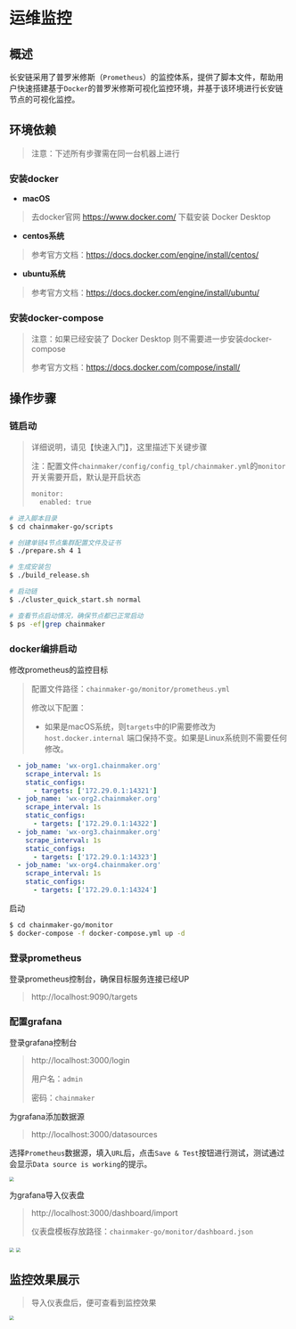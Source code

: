 # 运维监控

## 概述

长安链采用了普罗米修斯（`Prometheus`）的监控体系，提供了脚本文件，帮助用户快速搭建基于`Docker`的普罗米修斯可视化监控环境，并基于该环境进行长安链节点的可视化监控。

## 环境依赖

> 注意：下述所有步骤需在同一台机器上进行

### 安装docker

- **macOS**
> 去docker官网 https://www.docker.com/ 下载安装 Docker Desktop

- **centos系统**

> 参考官方文档：https://docs.docker.com/engine/install/centos/

- **ubuntu系统**

> 参考官方文档：https://docs.docker.com/engine/install/ubuntu/

### 安装docker-compose

> 注意：如果已经安装了 Docker Desktop 则不需要进一步安装docker-compose
> 
> 参考官方文档：https://docs.docker.com/compose/install/

## 操作步骤

### 链启动

> 详细说明，请见【快速入门】，这里描述下关键步骤
>
> 注：配置文件`chainmaker/config/config_tpl/chainmaker.yml`的`monitor`开关需要开启，默认是开启状态
>
> ```bash
> monitor:
>   enabled: true
> ```

```bash
# 进入脚本目录
$ cd chainmaker-go/scripts

# 创建单链4节点集群配置文件及证书
$ ./prepare.sh 4 1

# 生成安装包
$ ./build_release.sh

# 启动链
$ ./cluster_quick_start.sh normal

# 查看节点启动情况，确保节点都已正常启动
$ ps -ef|grep chainmaker
```

### docker编排启动

修改prometheus的监控目标
> 配置文件路径：`chainmaker-go/monitor/prometheus.yml`
>
> 修改以下配置：
>
> - 如果是macOS系统，则`targets`中的IP需要修改为 `host.docker.internal` 端口保持不变。如果是Linux系统则不需要任何修改。

```yaml
  - job_name: 'wx-org1.chainmaker.org'
    scrape_interval: 1s
    static_configs:
      - targets: ['172.29.0.1:14321']
  - job_name: 'wx-org2.chainmaker.org'
    scrape_interval: 1s
    static_configs:
      - targets: ['172.29.0.1:14322']
  - job_name: 'wx-org3.chainmaker.org'
    scrape_interval: 1s
    static_configs:
      - targets: ['172.29.0.1:14323']
  - job_name: 'wx-org4.chainmaker.org'
    scrape_interval: 1s
    static_configs:
      - targets: ['172.29.0.1:14324']
```

启动
```bash
$ cd chainmaker-go/monitor
$ docker-compose -f docker-compose.yml up -d
```

### 登录prometheus

登录prometheus控制台，确保目标服务连接已经UP
> http://localhost:9090/targets

### 配置grafana

登录grafana控制台
> http://localhost:3000/login
>
> 用户名：`admin`
>
> 密码：`chainmaker`

为grafana添加数据源
> http://localhost:3000/datasources

选择`Prometheus`数据源，填入`URL`后，点击`Save & Test`按钮进行测试，测试通过会显示`Data source is working`的提示。

<img src="../images/Monitoring-AddingDataSources.png" style="zoom:50%;" />

为grafana导入仪表盘
> http://localhost:3000/dashboard/import
>
> 仪表盘模板存放路径：`chainmaker-go/monitor/dashboard.json`

<img src="../images/Monitoring-ImportDashboard1.png" style="zoom:50%;" />
<img src="../images/Monitoring-ImportDashboard2.png" style="zoom:50%;" />

## 监控效果展示

> 导入仪表盘后，便可查看到监控效果

<img src="../images/Monitoring-EffectDisplay.png" style="zoom:50%;" />



<br><br>